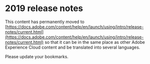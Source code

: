 # 2019 release notes

This content has permanently moved to [https://docs.adobe.com/content/help/en/launch/using/intro/release-notes/current.html](https://docs.adobe.com/content/help/en/launch/using/intro/release-notes/current.html) so that it can be in the same place as other Adobe Experience Cloud content and be translated into several languages.

Please update your bookmarks.

